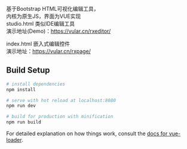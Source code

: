 基于Bootstrap HTML可视化编辑工具，  
内核为原生JS，界面为VUE实现   
studio.html 类似IDE编辑工具  
演示地址(Demo)：https://vular.cn/rxeditor/  
  
index.html 嵌入式编辑控件  
演示地址：https://vular.cn/rxpage/  

## Build Setup

``` bash
# install dependencies
npm install

# serve with hot reload at localhost:8080
npm run dev

# build for production with minification
npm run build
```

For detailed explanation on how things work, consult the [docs for vue-loader](http://vuejs.github.io/vue-loader).
